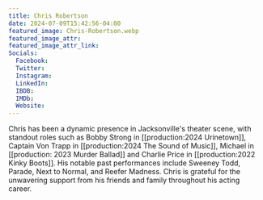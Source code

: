 ```yaml
---
title: Chris Robertson
date: 2024-07-09T15:42:56-04:00
featured_image: Chris-Robertson.webp
featured_image_attr: 
featured_image_attr_link: 
Socials:
  Facebook: 
  Twitter: 
  Instagram: 
  LinkedIn: 
  IBDB: 
  IMDb:
  Website: 
---
```

Chris has been a dynamic presence in Jacksonville's theater scene, with standout roles such as Bobby Strong in [[production:2024 Urinetown]], Captain Von Trapp in [[production:2024 The Sound of Music]], Michael in [[production: 2023 Murder Ballad]] and Charlie Price in [[production:2022 Kinky Boots]]. His notable past performances include Sweeney Todd, Parade, Next to Normal, and Reefer Madness. Chris is grateful for the unwavering support from his friends and family throughout his acting career.